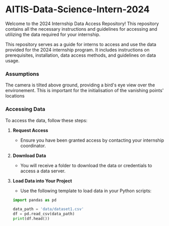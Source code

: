 # AITIS-Data-Science-Intern-2024

Welcome to the 2024 Internship Data Access Repository! This repository contains all the necessary instructions and guidelines for accessing and utilizing the data required for your internship.

This repository serves as a guide for interns to access and use the data provided for the 2024 internship program. It includes instructions on prerequisites, installation, data access methods, and guidelines on data usage.

### Assumptions

The camera is tilted above ground, providing a bird's eye view over the environement. This is important for the initialisation of the vanishing points' locations

### Accessing Data

To access the data, follow these steps:

1. **Request Access**

    - Ensure you have been granted access by contacting your internship coordinator.

2. **Download Data**

    - You will receive a folder to download the data or credentials to access a data server.


3. **Load Data into Your Project**

    - Use the following template to load data in your Python scripts:

    ```python
    import pandas as pd

    data_path = 'data/dataset1.csv'
    df = pd.read_csv(data_path)
    print(df.head())
    ```
